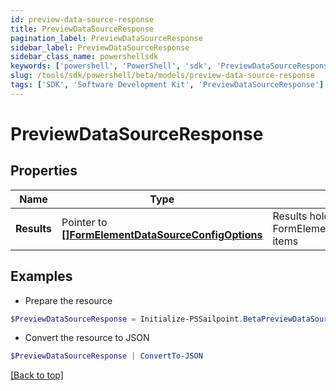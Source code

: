 ```yaml
---
id: preview-data-source-response
title: PreviewDataSourceResponse
pagination_label: PreviewDataSourceResponse
sidebar_label: PreviewDataSourceResponse
sidebar_class_name: powershellsdk
keywords: ['powershell', 'PowerShell', 'sdk', 'PreviewDataSourceResponse'] 
slug: /tools/sdk/powershell/beta/models/preview-data-source-response
tags: ['SDK', 'Software Development Kit', 'PreviewDataSourceResponse']
---
```



# PreviewDataSourceResponse

## Properties

Name | Type | Description | Notes
------------ | ------------- | ------------- | -------------
**Results** |  Pointer to [**[]FormElementDataSourceConfigOptions**](form-element-data-source-config-options) | Results holds a list of FormElementDataSourceConfigOptions items | [optional] 

## Examples

- Prepare the resource
```powershell
$PreviewDataSourceResponse = Initialize-PSSailpoint.BetaPreviewDataSourceResponse  -Results {&quot;results&quot;:[{&quot;label&quot;:&quot;Alfred 255e71dfc6e&quot;,&quot;subLabel&quot;:&quot;Alfred.255e71dfc6e@testmail.identitysoon.com&quot;,&quot;value&quot;:&quot;2c918084821847c5018227ced2e16676&quot;},{&quot;label&quot;:&quot;Alize eba9d4cd27da&quot;,&quot;subLabel&quot;:&quot;Alize.eba9d4cd27da@testmail.identitysoon.com&quot;,&quot;value&quot;:&quot;2c918084821847c5018227ced2f1667c&quot;},{&quot;label&quot;:&quot;Antonina 01f69c3ea&quot;,&quot;subLabel&quot;:&quot;Antonina.01f69c3ea@testmail.identitysoon.com&quot;,&quot;value&quot;:&quot;2c918084821847c5018227ced2f9667e&quot;},{&quot;label&quot;:&quot;Ardella 21e78ce155&quot;,&quot;subLabel&quot;:&quot;Ardella.21e78ce155@testmail.identitysoon.com&quot;,&quot;value&quot;:&quot;2c918084821847c5018227ced2e6667a&quot;},{&quot;label&quot;:&quot;Arnaldo d8582b6e17&quot;,&quot;subLabel&quot;:&quot;Arnaldo.d8582b6e17@testmail.identitysoon.com&quot;,&quot;value&quot;:&quot;2c918084821847c5018227ced3426686&quot;},{&quot;label&quot;:&quot;Aurelia admin24828&quot;,&quot;subLabel&quot;:&quot;Aurelia.admin24828@testmail.identitysoon.com&quot;,&quot;value&quot;:&quot;2c918084821847c5018227ced2e16674&quot;},{&quot;label&quot;:&quot;Barbara 72ca418fdd&quot;,&quot;subLabel&quot;:&quot;Barbara.72ca418fdd@testmail.identitysoon.com&quot;,&quot;value&quot;:&quot;2c918084821847c5018227ced2fb6680&quot;},{&quot;label&quot;:&quot;Barbara ee1a2436ee&quot;,&quot;subLabel&quot;:&quot;Barbara.ee1a2436ee@testmail.identitysoon.com&quot;,&quot;value&quot;:&quot;2c918084821847c5018227ced2e56678&quot;},{&quot;label&quot;:&quot;Baylee 652d72432f3&quot;,&quot;subLabel&quot;:&quot;Baylee.652d72432f3@testmail.identitysoon.com&quot;,&quot;value&quot;:&quot;2c91808582184782018227ced28b6aee&quot;},{&quot;label&quot;:&quot;Brock e76b56ae4d49&quot;,&quot;subLabel&quot;:&quot;Brock.e76b56ae4d49@testmail.identitysoon.com&quot;,&quot;value&quot;:&quot;2c91808582184782018227ced28b6aef&quot;}]}
```

- Convert the resource to JSON
```powershell
$PreviewDataSourceResponse | ConvertTo-JSON
```


[[Back to top]](#) 

